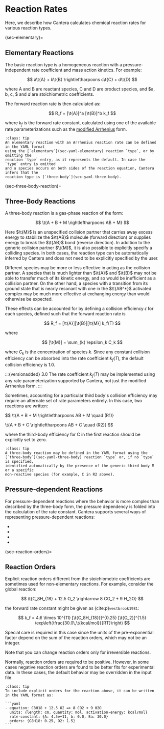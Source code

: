 # Reaction Rates

Here, we describe how Cantera calculates chemical reaction rates for various reaction
types.

(sec-elementary)=
## Elementary Reactions

The basic reaction type is a homogeneous reaction with a pressure-independent
rate coefficient and mass action kinetics. For example:

$$  a\t{A} + b\t{B} \rightleftharpoons c\t{C} + d\t{D}  $$

where A and B are reactant species, C and D are product species, and $a, b, c, $ and $d$
are stoichiometric coefficients.

The forward reaction rate is then calculated as:

$$  R_f = [\t{A}]^a [\t{B}]^b k_f  $$

where $k_f$ is the forward rate constant, calculated using one of the available rate
parameterizations such as the [modified Arrhenius](sec-arrhenius-rate) form.

```{admonition} YAML Usage
:class: tip
An elementary reaction with an Arrhenius reaction rate can be defined in the YAML format
using the [`elementary`](sec-yaml-elementary) reaction `type`, or by omitting the
reaction `type` entry, as it represents the default. In case the `type` entry is omitted
and a species occurs on both sides of the reaction equation, Cantera infers that the
reaction type is [`three-body`](sec-yaml-three-body).
```

(sec-three-body-reaction)=
## Three-Body Reactions

A three-body reaction is a gas-phase reaction of the form:

$$  \t{A + B + M \rightleftharpoons AB + M}  $$

Here $\t{M}$ is an unspecified collision partner that carries away excess energy to
stabilize the $\t{AB}$ molecule (forward direction) or supplies energy to break the
$\t{AB}$ bond (reverse direction). In addition to the generic collision partner
$\t{M}$, it is also possible to explicitly specify a colliding species. In both
cases, the reaction type can be automatically inferred by Cantera and does not need to
be explicitly specified by the user.

Different species may be more or less effective in acting as the collision partner. A
species that is much lighter than $\t{A}$ and $\t{B}$ may not be able to
transfer much of its kinetic energy, and so would be inefficient as a collision partner.
On the other hand, a species with a transition from its ground state that is nearly
resonant with one in the $\t{AB^*}$ activated complex may be much more effective at
exchanging energy than would otherwise be expected.

These effects can be accounted for by defining a collision efficiency $\epsilon$ for
each species, defined such that the forward reaction rate is

$$  R_f = [\t{A}][\t{B}][\t{M}] k_f(T)  $$

where

$$  [\t{M}] = \sum_{k} \epsilon_k C_k  $$

where $C_k$ is the concentration of species $k$. Since any constant collision efficiency
can be absorbed into the rate coefficient $k_f(T)$, the default collision efficiency is
1.0.

:::{versionadded} 3.0
The rate coefficient $k_f(T)$ may be implemented using any rate parameterization
supported by Cantera, not just the modified Arrhenius form.
:::

Sometimes, accounting for a particular third body's collision efficiency may require an
alternate set of rate parameters entirely. In this case, two reactions are written:

$$
\t{A + B + M \rightleftharpoons AB + M \quad (R1)}

\t{A + B + C \rightleftharpoons AB + C \quad (R2)}
$$

where the third-body efficiency for C in the first reaction should be explicitly set to
zero.

```{admonition} YAML Usage
:class: tip
A three-body reaction may be defined in the YAML format using the
[`three-body`](sec-yaml-three-body) reaction `type` or, if no `type` is specified,
identified automatically by the presence of the generic third body M or a specific
non-reactive species (for example, C in R2 above).
```

## Pressure-dependent Reactions

For pressure-dependent reactions where the behavior is more complex than described
by the three-body form, the pressure dependency is folded into the calculation of the
rate constant. Cantera supports several ways of representing pressure-dependent
reactions:

- [](sec-falloff-rate)
- [](sec-chemically-activated-rate)
- [](sec-plog-rate)
- [](sec-chebyshev-rate)

(sec-reaction-orders)=
## Reaction Orders

Explicit reaction orders different from the stoichiometric coefficients are sometimes
used for non-elementary reactions. For example, consider the global reaction:

$$
\t{C_8H_{18} + 12.5 O_2 \rightarrow 8 CO_2 + 9 H_2O}
$$

the forward rate constant might be given as {cite:p}`westbrook1981`:

$$
k_f = 4.6 \times 10^{11} [\t{C_8H_{18}}]^{0.25} [\t{O_2}]^{1.5}
       \exp\left(\frac{30.0\,\t{kcal/mol}}{RT}\right)
$$

Special care is required in this case since the units of the pre-exponential factor
depend on the sum of the reaction orders, which may not be an integer.

Note that you can change reaction orders only for irreversible reactions.

Normally, reaction orders are required to be positive. However, in some cases negative
reaction orders are found to be better fits for experimental data. In these cases, the
default behavior may be overridden in the input file.

````{admonition} YAML Usage
:class: tip
To include explicit orders for the reaction above, it can be written in the YAML format as:

```yaml
- equation: C8H18 + 12.5 O2 => 8 CO2 + 9 H2O
  units: {length: cm, quantity: mol, activation-energy: kcal/mol}
  rate-constant: {A: 4.5e+11, b: 0.0, Ea: 30.0}
  orders: {C8H18: 0.25, O2: 1.5}
```
````

